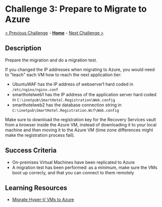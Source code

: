 # Challenge 3: Prepare to Migrate to Azure

[< Previous Challenge](./02-discovery.md) - **[Home](../README.md)** - [Next Challenge >](./04-migrate.md)

## Description

Prepare the migration and do a migration test.

If you changed the IP addresses when migrating to Azure, you would need to "teach" each VM how to reach the next application tier:

- UbuntuWAF has the IP address of webserver1 hard coded in `/etc/nginx/nginx.conf`
- smarthotelweb1 has the IP address of the application server hard coded in `C:\inetpub\SmartHotel.Registration\Web.config`
- smarthotelweb2 has the database connection string in `C:\inetpub\SmartHotel.Registration.Wcf\Web.config`

Make sure to download the registration key for the Recovery Services vault from a browser inside the Azure VM, instead of downloading it to your local machine and then moving it to the Azure VM (time zone differences might make the registration process fail).

## Success Criteria

- On-premises Virtual Machines have been replicated to Azure
- A migration test has been performed: as a minimum, make sure the VMs boot up correcly, and that you can connect to them remotely

## Learning Resources

- [Migrate Hyper-V VMs to Azure](https://docs.microsoft.com/azure/migrate/tutorial-migrate-hyper-v?tabs=UI)
